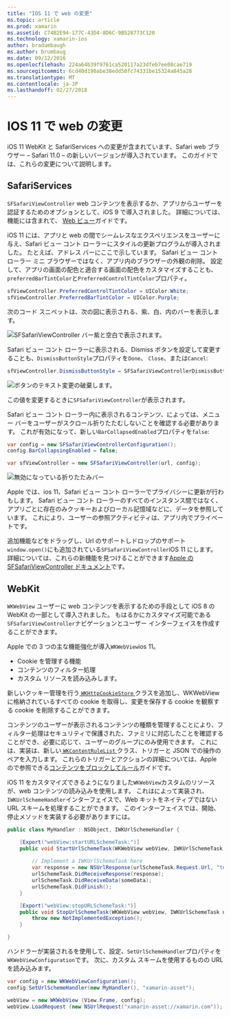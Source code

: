 ```yaml
---
title: "IOS 11 で web の変更"
ms.topic: article
ms.prod: xamarin
ms.assetid: C74B2E94-177C-43D4-8D6C-9B528773C120
ms.technology: xamarin-ios
author: bradumbaugh
ms.author: brumbaug
ms.date: 09/12/2016
ms.openlocfilehash: 224a64b39f9761ca520117a23dfeb7ee08cae719
ms.sourcegitcommit: 6cd40d190abe38edd50fc74331be15324a845a28
ms.translationtype: MT
ms.contentlocale: ja-JP
ms.lasthandoff: 02/27/2018
---
```

# <a name="web-changes-in-ios-11"></a>IOS 11 で web の変更

iOS 11 WebKit と SafariServices への変更が含まれています、Safari web ブラウザー – Safari 11.0 – の新しいバージョンが導入されています。 このガイドでは、これらの変更について説明します。

## <a name="safariservices"></a>SafariServices

`SFSafariViewController` web コンテンツを表示するか、アプリからユーザーを認証するためのオプションとして、iOS 9 で導入されました。 詳細については、機能には含まれて、 [Web ビュー](~/ios/user-interface/controls/uiwebview.md#safariviewcontroller)ガイドです。

iOS 11 には、アプリと web の間でシームレスなエクスペリエンスをユーザーに与え、Safari ビュー コント ローラーにスタイルの更新プログラムが導入されました。 たとえば、アドレス バーにここで示しています。 Safari ビュー コント ローラー ミニ ブラウザーではなく、アプリ内のブラウザーの外観の削除。 設定して、アプリの画面の配色と適合する画面の配色をカスタマイズすることも、`preferredBarTintColor`と`PreferredControlTintColor`プロパティ。

```csharp
sfViewController.PreferredControlTintColor = UIColor.White;
sfViewController.PreferredBarTintColor = UIColor.Purple;
```

次のコード スニペットは、次の図に表示される、紫、白、内のバーを表示します。

![SFSafariViewController バー紫と空白で表示されます。](web-images/image1.png)

Safari ビュー コント ローラーに表示される、Dismiss ボタンを設定して変更することも、`DismissButtonStyle`プロパティを`Done`、 `Close`、または`Cancel`:

```csharp
sfViewController.DismissButtonStyle = SFSafariViewControllerDismissButtonStyle.Close;
```

![ボタンのテキスト変更の破棄します。](web-images/image2.png)

この値を変更するときに`SFSafariViewController`が表示されます。


Safari ビュー コント ローラー内に表示されるコンテンツ、によっては、メニュー バーをユーザーがスクロール折りたたむしないことを確認する必要があります。 これが有効になって、新しい`BarCollapsedEnabled`プロパティを`false`:

```csharp
var config = new SFSafariViewControllerConfiguration();
config.BarCollapsingEnabled = false;

var sfViewController = new SFSafariViewController(url, config);
```

![無効になっている折りたたみバー](web-images/image3.png)

Apple では、ios 11、Safari ビュー コント ローラーでプライバシーに更新が行わもします。 Safari ビュー コント ローラーのすべてのインスタンス間ではなく、アプリごとに存在のみクッキーおよびローカル記憶域などに、データを参照しています。 これにより、ユーザーの参照アクティビティは、アプリ内でプライベートです。

追加機能などをドラッグし、Url のサポートしドロップのサポート`window.open()`にも追加されている`SFSafariViewController`iOS 11 にします。 詳細については、これらの新機能を見つけることができます[Apple の SFSafariViewController ドキュメント](https://developer.apple.com/documentation/safariservices/sfsafariviewcontroller?changes=latest_minor)です。


## <a name="webkit"></a>WebKit

`WKWebView` ユーザーに web コンテンツを表示するための手段として iOS 8 の WebKit の一部として導入されました。 もはるかにカスタマイズ可能である`SFSafariViewController`ナビゲーションとユーザー インターフェイスを作成することができます。

Apple での 3 つの主な機能強化が導入`WKWebView`ios 11。 

- Cookie を管理する機能
- コンテンツのフィルター処理
- カスタム リソースを読み込みします。 

新しいクッキー管理を行う[ `WKHttpCookieStore` ](https://developer.apple.com/documentation/webkit/wkhttpcookiestore)クラスを追加し、WKWebView に格納されているすべての cookie を取得し、変更を保存する cookie を観察する cookie を削除することができます。

コンテンツのユーザーが表示されるコンテンツの種類を管理することにより、フィルター処理はセキュリティで保護された、ファミリに対応したことを確認することができ、必要に応じて、ユーザーのグループにのみ使用できます。 これには、実装は、新しい[ `WKContentRuleList` ](https://developer.apple.com/documentation/webkit/wkcontentrulelist)クラス、トリガーと JSON での操作のペアを入力します。 これらのトリガーとアクションの詳細については、Apple ので参照できる[コンテンツをブロックしてルール](https://developer.apple.com/library/content/documentation/Extensions/Conceptual/ContentBlockingRules/Introduction/Introduction.html)ガイドです。

iOS 11 をカスタマイズできるようになりました`WKWebView`カスタムのリソースが、web コンテンツの読み込みを使用します。 これはによって実装され、`IWKUrlSchemeHandler`インターフェイスで、Web キットをネイティブではない URL スキームを処理することができます。 このインターフェイスでは、開始、停止メソッドを実装する必要がありますには。

```csharp
public class MyHandler : NSObject, IWKUrlSchemeHandler {

    [Export("webView:startURLSchemeTask:")]
    public void StartUrlSchemeTask(WKWebView webView, IWKUrlSchemeTask urlSchemeTask){
        
        // Implement a IWKUrlSchemeTask here
        var response = new NSUrlResponse(urlSchemeTask.Request.Url, "text/html", ContentLength, null);
        urlSchemeTask.DidReceiveResponse(response);
        urlSchemeTask.DidReceiveData(someData);
        urlSchemeTask.DidFinish();
    }

    [Export("webView:stopURLSchemeTask:")]
    public void StopUrlSchemeTask(WKWebView webView, IWKUrlSchemeTask urlSchemeTask){
        throw new NotImplementedException();
    }

}
``` 

ハンドラーが実装されるを使用して、設定、`SetUrlSchemeHandler`プロパティを`WKWebViewConfiguration`です。 次に、カスタム スキームを使用するものの URL を読み込みます。

```csharp
var config = new WKWebViewConfiguration();
config.SetUrlSchemeHandler(new MyHandler(), "xamarin-asset");

webView = new WKWebView (View.Frame, config);
webView.LoadRequest (new NSUrlRequest("xamarin-asset://xamarin.com"));
```

